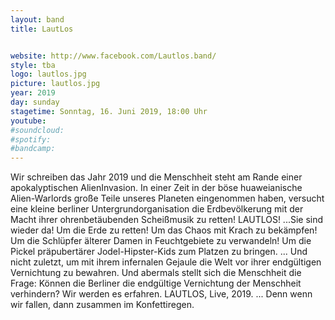 ```yaml
---
layout: band
title: LautLos


website: http://www.facebook.com/Lautlos.band/
style: tba
logo: lautlos.jpg
picture: lautlos.jpg
year: 2019
day: sunday
stagetime: Sonntag, 16. Juni 2019, 18:00 Uhr
youtube:
#soundcloud:
#spotify:
#bandcamp:
---
```


Wir schreiben das Jahr 2019 und die Menschheit steht am Rande einer apokalyptischen AlienInvasion. In einer Zeit in der böse huaweianische Alien-Warlords große Teile unseres Planeten
eingenommen haben, versucht eine kleine berliner Untergrundorganisation die Erdbevölkerung
mit der Macht ihrer ohrenbetäubenden Scheißmusik zu retten! LAUTLOS! ...Sie sind wieder da!
Um die Erde zu retten! Um das Chaos mit Krach zu bekämpfen! Um die Schlüpfer älterer Damen in
Feuchtgebiete zu verwandeln! Um die Pickel präpubertärer Jodel-Hipster-Kids zum Platzen zu
bringen. ... Und nicht zuletzt, um mit ihrem infernalen Gejaule die Welt vor ihrer endgültigen
Vernichtung zu bewahren. Und abermals stellt sich die Menschheit die Frage: Können die Berliner
die endgültige Vernichtung der Menschheit verhindern? Wir werden es erfahren. LAUTLOS, Live,
2019. ... Denn wenn wir fallen, dann zusammen im Konfettiregen.
